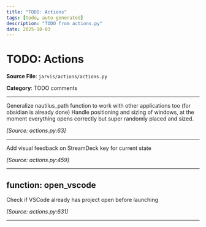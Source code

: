 ```yaml
---
title: "TODO: Actions"
tags: [todo, auto-generated]
description: "TODO from actions.py"
date: 2025-10-03
---
```


# TODO: Actions

**Source File**: `jarvis/actions/actions.py`

**Category**: TODO comments

---

<a id="general-1"></a>

Generalize nautilus_path function to work with other applications too (for obsidian is already done)
Handle positioning and sizing of windows, at the moment everything opens correctly but super randomly placed and sized.

*[Source: actions.py:63]*

---

<a id="general-2"></a>

Add visual feedback on StreamDeck key for current state

*[Source: actions.py:459]*

---

## function: open_vscode

<a id="function:-open_vscode-1"></a>

Check if VSCode already has project open before launching

*[Source: actions.py:631]*

---
